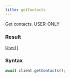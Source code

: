 ```yaml
---
title: getContacts
---
```


Get contacts.<span class="select-none"> <span class="inline-flex w-fit items-center"><span class="w-fit bg-dbt px-1.5 rounded-md select-none text-fgt text-[10px]">USER-ONLY</span></span> </span>

### Result 

<div class="font-mono"><a href="/gh/types/user"  >User</a><span class="opacity-50">[]</span></div>

### Syntax

```ts
await client.getContacts();
```



